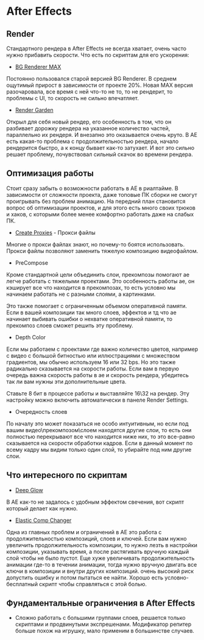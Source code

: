 # After Effects

## Render

Стандартного рендера в After Effects не всегда хватает, очень часто нужно прибавить скорости. Что есть по скриптам для его ускорения:

* [BG Renderer MAX](https://aescripts.com/bg-renderer/)

Постоянно пользовался старой версией BG Renderer. В среднем ощутимый прирост в зависимости от проекте 20%. Новая MAX версия разочаровала, все время с ней что-то не то, то не рендерит, то проблемы с UI, то скорость не сильно впечатляет.

* [Render Garden](https://www.toolfarm.com/buy/rendergarden/)

Открыл для себя новый рендер, его особенность в том, что он разбивает дорожку рендера на указанное количество частей, параллельно их рендеря. И внезапно это оказывается очень круто. В АЕ есть какая-то проблема с продолжительностью рендера, начало рендерится быстро, а к концу бывает как-то затухает. И вот это сильно решает проблему, почувствовал сильный скачок во времени рендера.

## Оптимизация работы

Стоит сразу забыть о возможности работать в АЕ в риалтайме. В зависимости от сложности проекта, даже топовые ПК сборки не смогут проигрывать без проблем анимацию. На передний план становится вопрос об оптимизации проектов, и для этого есть много своих трюков и хаков, с которыми более менее комфортно работать даже на слабых ПК.

* [Create Proxies](https://aescripts.com/createproxies/) - Прокси файлы

Многие о прокси файлах знают, но почему-то боятся использовать. Прокси файлы позволяют заменить тяжелую композицию видеофайлом.

* PreCompose

Кроме стандартной цели объединить слои, прекомпозы помогают ае легче работать с тяжелыми проектами. Это особенность работы ае, он кэширует все что находится в прекомпозах, то есть условно мы начинаем работать не с разными слоями, а картинками.

Это также помогает с ограниченным объемом оперативной памяти. Если в вашей композиции так много слоев, эффектов и тд что ае начинает выбивать ошибки о нехватке оперативной памяти, то прекомпоз слоев сможет решить эту проблему.

* Depth Color

Если мы работаем с проектами где важно количество цветов, например с видео с большой битностью или иллюстрациями с множеством градиентов, мы обычно используем 16 или 32 bps. Но это также радикально сказывается на скорости работы. Если вам в первую очередь важна скорость работы в ае и скорость рендера, убедитесь так ли вам нужны эти дополнительные цвета.

Ставьте 8 бит в процессе работы и выставляйте 16\32 на рендер. Эту настройку можно включить автоматически в панеле Render Settings.

* Очередность слоев

По началу это может показаться не особо интуитивным, но если под вашим видео\прекомпозом\слоем находятся другие слои, то есть они полностью перекрывают все что находится ниже них, то это все-равно сказывается на скорости обработки кадров. Если в данный момент по всему кадру мы видим только один слой, то убирайте под ним другие слои.

## Что интересного по скриптам

* [Deep Glow](https://aescripts.com/deep-glow/)

В АЕ как-то не задалось с удобным эффектом свечения, вот скрипт который делает как нужно.

* [Elastic Comp Changer](https://aescripts.com/elastic-comp-changer/)

Одна из главных проблем и ограничений в АЕ это работа с продолжительностью композиций, слоев и ключей. Если вам нужно увеличить продолжительность композиции, то нужно лезть в настройки композиции, указывать время, а после растягивать вручную каждый слой чтобы не было пустот. Еще хуже увеличивать продолжительность анимации где-то в течении анимации, тогда нужно вручную двигать все ключи в композиции и внутри других композиций. очень высокий риск допустить ошибку и потом пытаться ее найти. Хорошо есть условно-бесплатный скрипт чтобы справляться с этой болью.

## Фундаментальные ограничения в After Effects

* Сложно работать с большими группами слоев, решается только скриптами и продвинутыми экспрешенами. Модификатор репитер больше похож на игрушку, мало применим в большинстве случаев.
